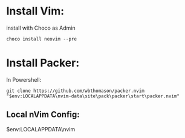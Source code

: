 # Install Vim:

install with Choco as Admin
```
choco install neovim --pre
```

# Install Packer:

In Powershell:
```
git clone https://github.com/wbthomason/packer.nvim "$env:LOCALAPPDATA\nvim-data\site\pack\packer\start\packer.nvim"
```

## Local nVim Config:

$env:LOCALAPPDATA\nvim


